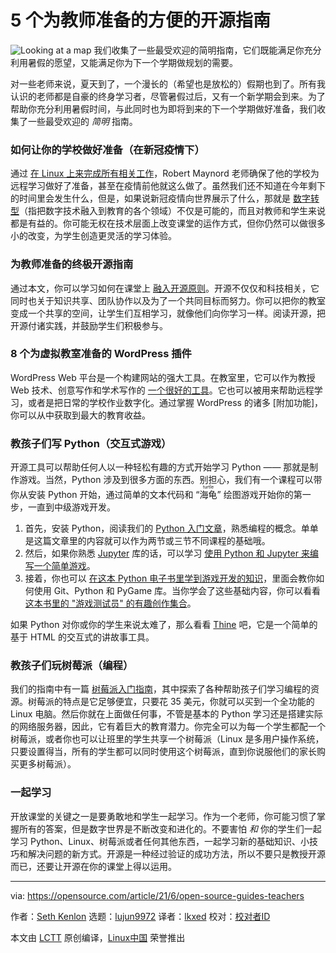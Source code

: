 [#]: subject: (5 handy guides to open source for teachers)
[#]: via: (https://opensource.com/article/21/6/open-source-guides-teachers)
[#]: author: (Seth Kenlon https://opensource.com/users/seth)
[#]: collector: (lujun9972)
[#]: translator: (lkxed)
[#]: reviewer: ( )
[#]: publisher: ( )
[#]: url: ( )

5 个为教师准备的方便的开源指南
======
![Looking at a map][1]
我们收集了一些最受欢迎的简明指南，它们既能满足你充分利用暑假的愿望，又能满足你为下一个学期做规划的需要。

对一些老师来说，夏天到了，一个漫长的（希望也是放松的）假期也到了。所有我认识的老师都是自豪的终身学习者，尽管暑假过后，又有一个新学期会到来。为了帮助你充分利用暑假时间，与此同时也为即将到来的下一个学期做好准备，我们收集了一些最受欢迎的 _简明_ 指南。

### 如何让你的学校做好准备（在新冠疫情下）

通过 [在 Linux 上来完成所有相关工作][2]，Robert Maynord 老师确保了他的学校为远程学习做好了准备，甚至在疫情前他就这么做了。虽然我们还不知道在今年剩下的时间里会发生什么，但是，如果说新冠疫情向世界展示了什么，那就是 [数字转型][3]（指把数字技术融入到教育的各个领域）不仅是可能的，而且对教师和学生来说都是有益的。你可能无权在技术层面上改变课堂的运作方式，但你仍然可以做很多小的改变，为学生创造更灵活的学习体验。

### 为教师准备的终极开源指南

通过本文，你可以学习如何在课堂上 [融入开源原则][4]。开源不仅仅和科技相关，它同时也关于知识共享、团队协作以及为了一个共同目标而努力。你可以把你的教室变成一个共享的空间，让学生们互相学习，就像他们向你学习一样。阅读开源，把开源付诸实践，并鼓励学生们积极参与。


### 8 个为虚拟教室准备的 WordPress 插件

WordPress Web 平台是一个构建网站的强大工具。在教室里，它可以作为教授 Web 技术、创意写作和学术写作的 [一个很好的工具][5]。它也可以被用来帮助远程学习，或者是把日常的学校作业数字化。通过掌握 WordPress 的诸多 [附加功能]，你可以从中获取到最大的教育收益。

### 教孩子们写 Python（交互式游戏）

开源工具可以帮助任何人以一种轻松有趣的方式开始学习 Python —— 那就是制作游戏。当然，Python 涉及到很多方面的东西。别担心，我们有一个课程可以带你从安装 Python 开始，通过简单的文本代码和 “<ruby>海龟<rt>turtle</rt></ruby>” 绘图游戏开始你的第一步，一直到中级游戏开发。

  1. 首先，安装 Python，阅读我们的 [Python 入门文章][7]，熟悉编程的概念。单单是这篇文章里的内容就可以作为两节或三节不同课程的基础哦。
  2. 然后，如果你熟悉 [Jupyter][8] 库的话，可以学习 [使用 Python 和 Jupyter 来编写一个简单游戏][9]。
  3. 接着，你也可以 [在这本 Python 电子书里学到游戏开发的知识][10]，里面会教你如何使用 Git、Python 和 PyGame 库。当你学会了这些基础内容，你可以看看 [这本书里的 "游戏测试员" 的有趣创作集合][11]。



如果 Python 对你或你的学生来说太难了，那么看看 [Thine][12] 吧，它是一个简单的基于 HTML 的交互式的讲故事工具。


### 教孩子们玩树莓派（编程）

我们的指南中有一篇 [树莓派入门指南][13]，其中探索了各种帮助孩子们学习编程的资源。树莓派的特点是它足够便宜，只要花 35 美元，你就可以买到一个全功能的 Linux 电脑。然后你就在上面做任何事，不管是基本的 Python 学习还是搭建实际的网络服务器，因此，它有着巨大的教育潜力。你完全可以为每一个学生都配一个树莓派，或者你也可以让班里的学生共享一个树莓派（Linux 是多用户操作系统，只要设置得当，所有的学生都可以同时使用这个树莓派，直到你说服他们的家长购买更多树莓派）。

### 一起学习

开放课堂的关键之一是要勇敢地和学生一起学习。作为一个老师，你可能习惯了掌握所有的答案，但是数字世界是不断改变和进化的。不要害怕 _和_ 你的学生们一起学习 Python、Linux、树莓派或者任何其他东西，一起学习新的基础知识、小技巧和解决问题的新方式。开源是一种经过验证的成功方法，所以不要只是教授开源而已，还要让开源在你的课堂上得以运用。

--------------------------------------------------------------------------------

via: https://opensource.com/article/21/6/open-source-guides-teachers

作者：[Seth Kenlon][a]
选题：[lujun9972][b]
译者：[lkxed](https://github.com/lkxed)
校对：[校对者ID](https://github.com/校对者ID)

本文由 [LCTT](https://github.com/LCTT/TranslateProject) 原创编译，[Linux中国](https://linux.cn/) 荣誉推出

[a]: https://opensource.com/users/seth
[b]: https://github.com/lujun9972
[1]: https://opensource.com/sites/default/files/styles/image-full-size/public/lead-images/tips_map_guide_ebook_help_troubleshooting_lightbulb_520.png?itok=L0BQHgjr (Looking at a map)
[2]: https://opensource.com/article/21/5/linux-school-servers
[3]: https://enterprisersproject.com/what-is-digital-transformation
[4]: https://opensource.com/article/20/7/open-source-teachers
[5]: https://opensource.com/article/20/3/wordpress-education
[6]: https://opensource.com/article/20/5/wordpress-plugins-education
[7]: https://opensource.com/article/17/10/python-101
[8]: https://opensource.com/article/18/3/getting-started-jupyter-notebooks
[9]: https://opensource.com/article/20/5/python-games
[10]: https://opensource.com/article/20/10/learn-python-ebook
[11]: https://github.com/MakerBox-NZ?q=pygame&type=&language=&sort=
[12]: https://opensource.com/article/18/2/twine-gaming
[13]: https://opensource.com/article/19/3/teach-kids-program-raspberry-pi
